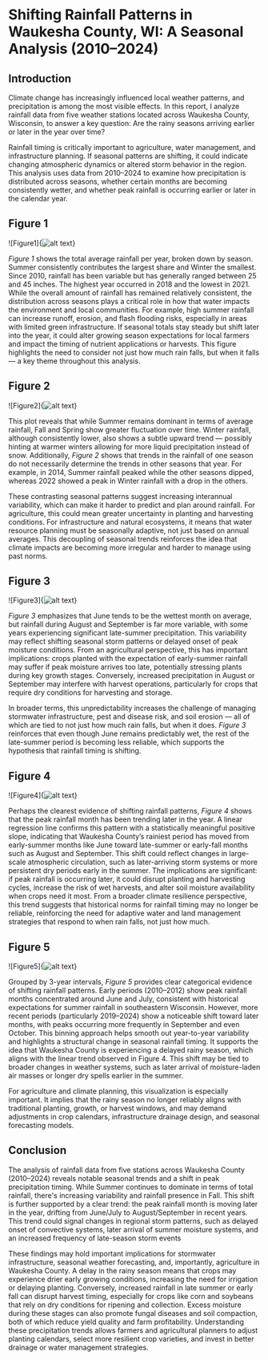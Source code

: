 # Shifting Rainfall Patterns in Waukesha County, WI: A Seasonal Analysis (2010–2024)

## Introduction

Climate change has increasingly influenced local weather patterns, and precipitation is among the most visible effects. In this report, I analyze rainfall data from five weather stations located across Waukesha County, Wisconsin, to answer a key question: Are the rainy seasons arriving earlier or later in the year over time?

Rainfall timing is critically important to agriculture, water management, and infrastructure planning. If seasonal patterns are shifting, it could indicate changing atmospheric dynamics or altered storm behavior in the region. This analysis uses data from 2010–2024 to examine how precipitation is distributed across seasons, whether certain months are becoming consistently wetter, and whether peak rainfall is occurring earlier or later in the calendar year.

 
## Figure 1

![Figure1]{![alt text](<../Project 3/Graphs/Figure1.png>)}

*Figure 1* shows the total average rainfall per year, broken down by season. Summer consistently contributes the largest share and Winter the smallest. Since 2010, rainfall has been variable but has generally ranged between 25 and 45 inches. The highest year occurred in 2018 and the lowest in 2021. While the overall amount of rainfall has remained relatively consistent, the distribution across seasons plays a critical role in how that water impacts the environment and local communities. For example, high summer rainfall can increase runoff, erosion, and flash flooding risks, especially in areas with limited green infrastructure. If seasonal totals stay steady but shift later into the year, it could alter growing season expectations for local farmers and impact the timing of nutrient applications or harvests. This figure highlights the need to consider not just how much rain falls, but when it falls — a key theme throughout this analysis.
 
## Figure 2

![Figure2]{![alt text](<../Project 3/Graphs/Figure2.png>)}

This plot reveals that while Summer remains dominant in terms of average rainfall, Fall and Spring show greater fluctuation over time. Winter rainfall, although consistently lower, also shows a subtle upward trend — possibly hinting at warmer winters allowing for more liquid precipitation instead of snow. Additionally, *Figure 2* shows that trends in the rainfall of one season do not necessarily determine the trends in other seasons that year. For example, in 2014, Summer rainfall peaked while the other seasons dipped, whereas 2022 showed a peak in Winter rainfall with a drop in the others.

These contrasting seasonal patterns suggest increasing interannual variability, which can make it harder to predict and plan around rainfall. For agriculture, this could mean greater uncertainty in planting and harvesting conditions. For infrastructure and natural ecosystems, it means that water resource planning must be seasonally adaptive, not just based on annual averages. This decoupling of seasonal trends reinforces the idea that climate impacts are becoming more irregular and harder to manage using past norms.
 
## Figure 3

![Figure3]{![alt text](<../Project 3/Graphs/Figure3.png>)}

*Figure 3* emphasizes that June tends to be the wettest month on average, but rainfall during August and September is far more variable, with some years experiencing significant late-summer precipitation. This variability may reflect shifting seasonal storm patterns or delayed onset of peak moisture conditions. From an agricultural perspective, this has important implications: crops planted with the expectation of early-summer rainfall may suffer if peak moisture arrives too late, potentially stressing plants during key growth stages. Conversely, increased precipitation in August or September may interfere with harvest operations, particularly for crops that require dry conditions for harvesting and storage.

In broader terms, this unpredictability increases the challenge of managing stormwater infrastructure, pest and disease risk, and soil erosion — all of which are tied to not just how much rain falls, but when it does. *Figure 3* reinforces that even though June remains predictably wet, the rest of the late-summer period is becoming less reliable, which supports the hypothesis that rainfall timing is shifting.

## Figure 4

![Figure4]{![alt text](<../Project 3/Graphs/Figure4.png>)}

Perhaps the clearest evidence of shifting rainfall patterns, *Figure 4* shows that the peak rainfall month has been trending later in the year. A linear regression line confirms this pattern with a statistically meaningful positive slope, indicating that Waukesha County’s rainiest period has moved from early-summer months like June toward late-summer or early-fall months such as August and September. This shift could reflect changes in large-scale atmospheric circulation, such as later-arriving storm systems or more persistent dry periods early in the summer. The implications are significant: if peak rainfall is occurring later, it could disrupt planting and harvesting cycles, increase the risk of wet harvests, and alter soil moisture availability when crops need it most. From a broader climate resilience perspective, this trend suggests that historical norms for rainfall timing may no longer be reliable, reinforcing the need for adaptive water and land management strategies that respond to when rain falls, not just how much.

## Figure 5

![Figure5]{![alt text](<../Project 3/Graphs/Figure5.png>)}

Grouped by 3-year intervals, *Figure 5* provides clear categorical evidence of shifting rainfall patterns. Early periods (2010–2012) show peak rainfall months concentrated around June and July, consistent with historical expectations for summer rainfall in southeastern Wisconsin. However, more recent periods (particularly 2019–2024) show a noticeable shift toward later months, with peaks occurring more frequently in September and even October. This binning approach helps smooth out year-to-year variability and highlights a structural change in seasonal rainfall timing. It supports the idea that Waukesha County is experiencing a delayed rainy season, which aligns with the linear trend observed in Figure 4. This shift may be tied to broader changes in weather systems, such as later arrival of moisture-laden air masses or longer dry spells earlier in the summer.

For agriculture and climate planning, this visualization is especially important. It implies that the rainy season no longer reliably aligns with traditional planting, growth, or harvest windows, and may demand adjustments in crop calendars, infrastructure drainage design, and seasonal forecasting models.

## Conclusion

The analysis of rainfall data from five stations across Waukesha County (2010–2024) reveals notable seasonal trends and a shift in peak precipitation timing. While Summer continues to dominate in terms of total rainfall, there's increasing variability and rainfall presence in Fall. This shift is further supported by a clear trend: the peak rainfall month is moving later in the year, drifting from June/July to August/September in recent years. This trend could signal changes in regional storm patterns, such as delayed onset of convective systems, later arrival of summer moisture systems, and an increased frequency of late-season storm events

These findings may hold important implications for stormwater infrastructure, seasonal weather forecasting, and, importantly, agriculture in Waukesha County. A delay in the rainy season means that crops may experience drier early growing conditions, increasing the need for irrigation or delaying planting. Conversely, increased rainfall in late summer or early fall can disrupt harvest timing, especially for crops like corn and soybeans that rely on dry conditions for ripening and collection. Excess moisture during these stages can also promote fungal diseases and soil compaction, both of which reduce yield quality and farm profitability. Understanding these precipitation trends allows farmers and agricultural planners to adjust planting calendars, select more resilient crop varieties, and invest in better drainage or water management strategies.
